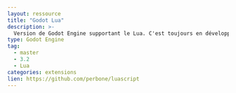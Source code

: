 ```yaml
---
layout: ressource
title: "Godot Lua"
description: >-
  Version de Godot Engine supportant le Lua. C'est toujours en développement donc il vaut mieux ne pas l'utiliser pour de la production
type: Godot Engine
tag:
  - master
  - 3.2
  - Lua
categories: extensions
lien: https://github.com/perbone/luascript
---
```

